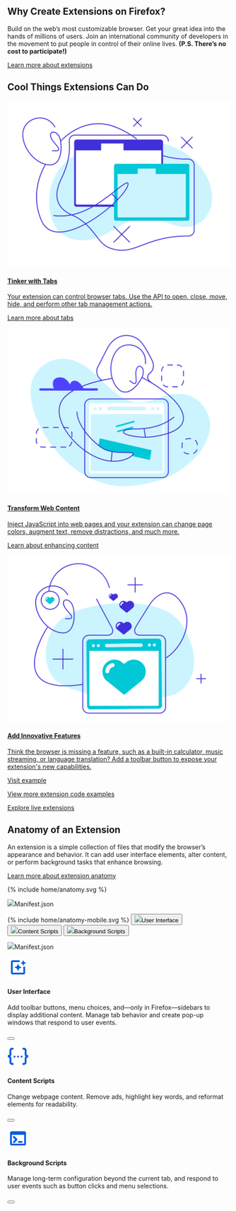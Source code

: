 <!-- Section Intro -->
<div class="panel section-intro extra-space bg-dark">
<div class="grid-container grid-x grid-padding-x align-center">
<div class="cell small-12 medium-6 large-5" markdown="1">

## Why Create Extensions on&nbsp;Firefox?

</div>
<div class="cell small-12 medium-6 large-5" markdown="1">

Build on the web’s most customizable browser. Get your great idea into the hands of millions of users. Join an international community of developers in the movement to put people in control of their online lives. __(P.S. There’s no cost to participate!)__

[Learn more about extensions](https://developer.mozilla.org/en-US/docs/Mozilla/Add-ons/WebExtensions/What_are_WebExtensions)

</div>
</div>
</div>
<!-- END: Section Intro -->


<!-- Section Tiles -->
<div class="section-tiles bg-grey">
<div class="tiles-outside">
<div class="grid-container grid-x grid-padding-x align-center">
<div class="cell small-12 medium-8 large-6 text-center" markdown="1">

## Cool Things Extensions Can Do

</div>
</div>
</div>
<div class="tiles-container mobile-slider">
<div class="grid-container grid-x grid-padding-x align-center">

<!-- Tile 1 -->
<a href="https://developer.mozilla.org/en-US/docs/Mozilla/Add-ons/WebExtensions/Working_with_the_Tabs_API" class="cell small-12 large-4 tile tile-block-link">
<div class="block-link" markdown="1">

![Tinker with Tabs](assets/img/Tinker-with-Tabs.svg "Tinker with Tabs")

#### Tinker with Tabs

Your extension can control browser tabs. Use the API to open, close, move, hide, and perform other tab management actions.

<span class="block-link-inline">Learn more about tabs</span>

</div>
</a>
<!-- END: Tile 1 -->

<!-- Tile 2 -->
<a href="https://developer.mozilla.org/en-US/docs/Mozilla/Add-ons/WebExtensions/Content_scripts" class="cell small-12 large-4 tile tile-block-link">
<div class="block-link" markdown="1">

![Transform Web Content](assets/img/Transform-Web-Content.svg "Transform Web Content")

#### Transform Web Content

Inject JavaScript into web pages and your extension can change page colors, augment text, remove distractions, and much more.

<span class="block-link-inline">Learn about enhancing content</span>

</div>
</a>
<!-- END: Tile 2 -->

<!-- Tile 3 -->
<a href="https://developer.mozilla.org/en-US/docs/Mozilla/Add-ons/WebExtensions/user_interface" class="cell small-12 large-4 tile tile-block-link">
<div class="block-link" markdown="1">

![Add Innovative Features](assets/img/Add-Innovative-Features.svg "Add Innovative Features")

#### Add Innovative Features

Think the browser is missing a feature, such as a built-in calculator, music streaming, or language translation? Add a toolbar button to expose your extension's new capabilities.

<span class="block-link-inline">Visit example</span>

</div>
</a>
<!-- END: Tile 3 -->

</div>
</div>
<div class="tiles-outside">
<div class="grid-container grid-x grid-padding-x align-center">
<div class="cell small-12 medium-8 large-6 text-center" markdown="1">

[View more extension code examples](https://developer.mozilla.org/en-US/docs/Mozilla/Add-ons/WebExtensions/Examples)

[Explore live extensions](https://www.firefox.com)

</div>
</div>
</div>
</div>
<!-- END: Section Tiles -->


<!-- Section Anatomy of an Extension -->
<div class="section-anatomy panel bg-grey">
<div class="grid-container grid-x grid-padding-x align-center">
<div class="cell small-12 medium-6 large-5" markdown="1">

## Anatomy of an Extension

</div>
<div class="cell small-12 medium-6 large-5" markdown="1">
	
An extension is a simple collection of files that modify the browser’s appearance and behavior. It can add user interface elements, alter content, or perform background tasks that enhance browsing.

[Learn more about extension anatomy](https://developer.mozilla.org/en-US/docs/Mozilla/Add-ons/WebExtensions/Anatomy_of_a_WebExtension)

</div>
</div>
<div class="grid-container grid-x grid-padding-x align-center">
<div class="cell small-12 large-10">

<div class="anatomy-container">
	<div class="anatomy-illustration">
		{% include home/anatomy.svg %}
		<p class="manifest show-for-medium"><img src="{{ "/assets/img/icons/manifest.svg" | relative_url }}">Manifest.json</p>
	</div>
	<div id="anatomy-control" class="anatomy-description">
		{% include home/anatomy-mobile.svg %}
		<button class="popup-action" data-panel="anatomy-ui"><img src="{{ "/assets/img/icons/user-interface-link.svg" | relative_url }}">User Interface</button>
		<button class="popup-action" data-panel="anatomy-content"><img src="{{ "/assets/img/icons/content-script-link.svg" | relative_url }}">Content Scripts</button>
		<button class="popup-action" data-panel="anatomy-background"><img src="{{ "/assets/img/icons/background-scripts-link.svg" | relative_url }}">Background Scripts</button>
	</div>
	<p class="manifest show-for-small-only"><img src="{{ "/assets/img/icons/manifest.svg" | relative_url }}">Manifest.json</p>
</div>
<aside class="popup-panel" id="anatomy-ui" markdown="1">

![User Interface](assets/img/icons/user-interface.svg "User Interface")

#### User Interface

Add toolbar buttons, menu choices, and—only in Firefox—sidebars to display additional content. Manage tab behavior and create pop-up windows that respond to user events. 

<button class="close"></button>
</aside>
<aside class="popup-panel" id="anatomy-content" markdown="1">

![Content Scripts](assets/img/icons/content-script.svg "Content Scripts")

#### Content Scripts

Change webpage content. Remove ads, highlight key words, and reformat elements for readability.

<button class="close"></button>
</aside>
<aside class="popup-panel" id="anatomy-background" markdown="1">

![Background Scripts](assets/img/icons/background-scripts.svg "Background Scripts")

#### Background Scripts

Manage long-term configuration beyond the current tab, and respond to user events such as button clicks and menu selections.

<button class="close"></button>
</aside>

</div>
</div>
</div>
<!-- END: Section Anatomy of an Extension -->
